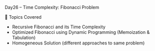 Day26 – Time Complexity: Fibonacci Problem

📌 Topics Covered
- Recursive Fibonacci and its Time Complexity  
- Optimized Fibonacci using Dynamic Programming (Memoization & Tabulation)  
- Homogeneous Solution (different approaches to same problem)  
